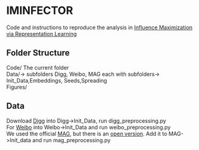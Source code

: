 # IMINFECTOR

Code and instructions to reproduce the analysis in [Influence Maximization via Representation Learning](https://arxiv.org/abs/1904.08804)

## Folder Structure
Code/ The current folder <br />
Data/-> subfolders Digg, Weibo, MAG each with subfolders-> Init_Data,Embeddings, Seeds,Spreading<br />
Figures/ <br />

## Data
Download [Digg](https://www.isi.edu/~lerman/downloads/digg2009.html) into Digg->Init_Data,  run digg_preprocessing.py <br />
For [Weibo](https://aminer.org/influencelocality) into Weibo->Init_Data and run weibo_preprocessing.py <br />
We used the official [MAG](https://www.microsoft.com/en-us/research/project/microsoft-academic-graph/), but there is an [open version](https://aminer.org/open-academic-graph). Add it to MAG->Init_data and run mag_preprocessing.py<br />

